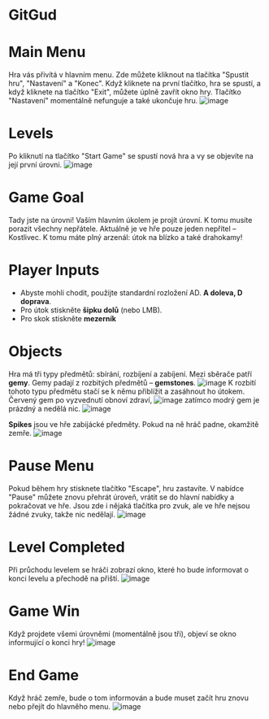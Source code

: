 # GitGud
# Main Menu
Hra vás přivítá v hlavním menu. Zde můžete kliknout na tlačítka "Spustit hru", "Nastavení" a "Konec". Když kliknete na první tlačítko, hra se spustí, a když kliknete na tlačítko "Exit", můžete úplně zavřít okno hry. Tlačítko "Nastavení" momentálně nefunguje a také ukončuje hru.
![image](uploads/dbeac2f7cd8e49f2de5d36d70ce64be5/image.png)
# Levels
Po kliknutí na tlačítko "Start Game" se spustí nová hra a vy se objevíte na její první úrovni.
![image](uploads/6b45f395d4efd65a5cb750749d810d9f/image.png)
# Game Goal
Tady jste na úrovni! Vaším hlavním úkolem je projít úrovní. K tomu musíte porazit všechny nepřátele. Aktuálně je ve hře pouze jeden nepřítel – Kostlivec.
K tomu máte plný arzenál:
útok na blízko a také drahokamy!
# Player Inputs
- Abyste mohli chodit, použijte standardní rozložení AD. **A doleva, D doprava**.
- Pro útok stiskněte **šipku dolů** (nebo LMB).
- Pro skok stiskněte **mezerník**
# Objects
Hra má tři typy předmětů: sbírání, rozbíjení a zabíjení. Mezi sběrače patří **gemy**.
Gemy padají z rozbitých předmětů – **gemstones**.
![image](uploads/861570d81c2146624f391b2c0a204209/image.png)
K rozbití tohoto typu předmětu stačí se k němu přiblížit a zasáhnout ho útokem.
Červený gem po vyzvednutí obnoví zdraví,
![image](uploads/5f1005c1e0fedb50ca34c5062448618c/image.png)
zatímco modrý gem je prázdný a nedělá nic.
![image](uploads/f1cd1c14b95eb6ad59259cc9d7ede4ed/image.png)

**Spikes** jsou ve hře zabijácké předměty. Pokud na ně hráč padne, okamžitě zemře.
![image](uploads/f573c2c40fc30d5dda9701ef03e2f41c/image.png)
# Pause Menu
Pokud během hry stisknete tlačítko "Escape", hru zastavíte. V nabídce "Pause" můžete znovu přehrát úroveň, vrátit se do hlavní nabídky a pokračovat ve hře. Jsou zde i nějaká tlačítka pro zvuk, ale ve hře nejsou žádné zvuky, takže nic nedělají.
![image](uploads/c93aa65496c140c3abfbe9845365a6c9/image.png)
# Level Completed
Při průchodu levelem se hráči zobrazí okno, které ho bude informovat o konci levelu a přechodě na přiští.
![image](uploads/db93942ca2171f080af03f46dd2da5ce/image.png)
# Game Win
Když projdete všemi úrovněmi (momentálně jsou tři), objeví se okno informující o konci hry!
![image](uploads/711bf0904f7ecd66165d321c00cb2d6f/image.png)
# End Game
Když hráč zemře, bude o tom informován a bude muset začít hru znovu nebo přejít do hlavněho menu.
![image](uploads/ace73063d097c4894b6b913317623138/image.png)
